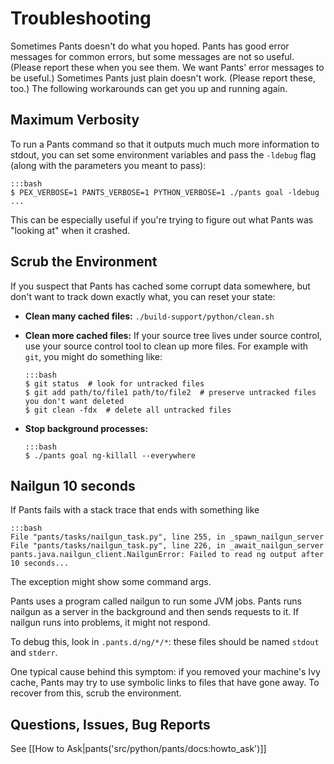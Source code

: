 Troubleshooting
===============

Sometimes Pants doesn't do what you hoped.
Pants has good error messages for common errors, but
some messages are not so useful.
(Please report these when you see them.
We want Pants' error messages to be useful.)
Sometimes Pants just plain doesn't work. (Please report these, too.) The
following workarounds can get you up and running again.

<a pantsmark="tshoot_verbosity"> </a>

Maximum Verbosity
-----------------

To run a Pants command so that it outputs much much more information to
stdout, you can set some environment variables and pass the `-ldebug`
flag (along with the parameters you meant to pass):

    :::bash
    $ PEX_VERBOSE=1 PANTS_VERBOSE=1 PYTHON_VERBOSE=1 ./pants goal -ldebug ...

This can be especially useful if you're trying to figure out what Pants
was "looking at" when it crashed.

<a pantsmark="washpants"> </a>

Scrub the Environment
---------------------

If you suspect that Pants has cached some corrupt data somewhere, but
don't want to track down exactly what, you can reset your state:

-   **Clean many cached files:** `./build-support/python/clean.sh`
-   **Clean more cached files:** If your source tree lives under source
    control, use your source control tool to clean up more files. For
    example with `git`, you might do something like:

        :::bash
        $ git status  # look for untracked files
        $ git add path/to/file1 path/to/file2  # preserve untracked files you don't want deleted
        $ git clean -fdx  # delete all untracked files

-   **Stop background processes:**

        :::bash
        $ ./pants goal ng-killall --everywhere

Nailgun 10 seconds
------------------

If Pants fails with a stack trace that ends with something like

    :::bash
    File "pants/tasks/nailgun_task.py", line 255, in _spawn_nailgun_server
    File "pants/tasks/nailgun_task.py", line 226, in _await_nailgun_server
    pants.java.nailgun_client.NailgunError: Failed to read ng output after 10 seconds...

The exception might show some command args.

Pants uses a program called nailgun to run some JVM jobs. Pants runs
nailgun as a server in the background and then sends requests to it. If
nailgun runs into problems, it might not respond.

To debug this, look in `.pants.d/ng/*/*`: these files should be named
`stdout` and `stderr`.

One typical cause behind this symptom: if you removed your machine's Ivy
cache, Pants may try to use symbolic links to files that have gone away.
To recover from this, <a pantsref="washpants">scrub the environment</a>.

Questions, Issues, Bug Reports
------------------------------

See [[How to Ask|pants('src/python/pants/docs:howto_ask')]]
